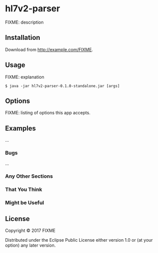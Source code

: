 # hl7v2-parser

FIXME: description

## Installation

Download from http://example.com/FIXME.

## Usage

FIXME: explanation

    $ java -jar hl7v2-parser-0.1.0-standalone.jar [args]

## Options

FIXME: listing of options this app accepts.

## Examples

...

### Bugs

...

### Any Other Sections
### That You Think
### Might be Useful

## License

Copyright © 2017 FIXME

Distributed under the Eclipse Public License either version 1.0 or (at
your option) any later version.
